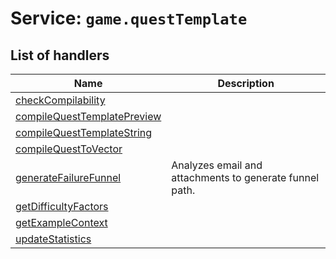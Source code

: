 # Service: `game.questTemplate`

<!--- #region short-description --->

<!--- Add one sentence description of the business logic concerns this service has. See to [Service naming](../../README.md#Services) for further details. --->

<!--- #endregion short-description --->

<!--- DO NOT EDIT UNDER THIS LINE, AUTOGENERATED CONTENT --->

<!---
 The table is generated with a script that is run after handlertree generation.
 You can run the generation manually by running `yarn generate:handlerdocs`
--->

## List of handlers

| Name                                                            | Description                                             |
| --------------------------------------------------------------- | ------------------------------------------------------- |
| [checkCompilability](./checkCompilability.ts)                   |                                                         |
| [compileQuestTemplatePreview](./compileQuestTemplatePreview.ts) |                                                         |
| [compileQuestTemplateString](./compileQuestTemplateString.ts)   |                                                         |
| [compileQuestToVector](./compileQuestToVector.ts)               |                                                         |
| [generateFailureFunnel](./generateFailureFunnel.ts)             | Analyzes email and attachments to generate funnel path. |
| [getDifficultyFactors](./getDifficultyFactors.ts)               |                                                         |
| [getExampleContext](./getExampleContext.ts)                     |                                                         |
| [updateStatistics](./updateStatistics.ts)                       |                                                         |
